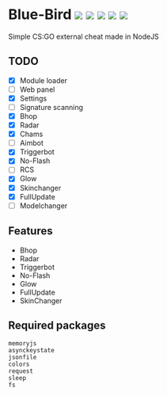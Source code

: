 # Blue-Bird ![](https://img.shields.io/badge/language-JavaScript-yellow.svg) ![](https://img.shields.io/badge/game-CS%3AGO-yellow.svg) ![](https://img.shields.io/badge/platform-Windows-0078d7.svg) ![](https://img.shields.io/badge/arch-x86-red.svg) ![](https://img.shields.io/badge/license-MIT-blue.svg)
Simple CS:GO external cheat made in NodeJS

## TODO
- [x] Module loader
- [ ] Web panel
- [x] Settings
- [ ] Signature scanning
- [x] Bhop
- [x] Radar
- [x] Chams
- [ ] Aimbot
- [x] Triggerbot
- [x] No-Flash
- [ ] RCS
- [x] Glow
- [x] Skinchanger
- [x] FullUpdate
- [ ] Modelchanger

## Features
- Bhop
- Radar
- Triggerbot
- No-Flash
- Glow
- FullUpdate
- SkinChanger

## Required packages
```
memoryjs
asynckeystate
jsonfile
colors
request
sleep
fs
```
